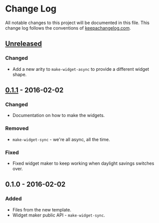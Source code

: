 # Change Log
All notable changes to this project will be documented in this file. This change log follows the conventions of [keepachangelog.com](http://keepachangelog.com/).

## [Unreleased][unreleased]
### Changed
- Add a new arity to `make-widget-async` to provide a different widget shape.

## [0.1.1] - 2016-02-02
### Changed
- Documentation on how to make the widgets.

### Removed
- `make-widget-sync` - we're all async, all the time.

### Fixed
- Fixed widget maker to keep working when daylight savings switches over.

## 0.1.0 - 2016-02-02
### Added
- Files from the new template.
- Widget maker public API - `make-widget-sync`.

[unreleased]: https://github.com/your-name/ecological-bin-packing/compare/0.1.1...HEAD
[0.1.1]: https://github.com/your-name/ecological-bin-packing/compare/0.1.0...0.1.1
